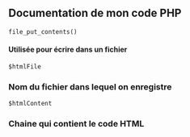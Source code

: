 ## Documentation de mon code PHP


```file_put_contents()```

#### Utilisée pour écrire dans un fichier

```$htmlFile```

### Nom du fichier dans lequel on enregistre

```$htmlContent```

### Chaine qui contient le code HTML